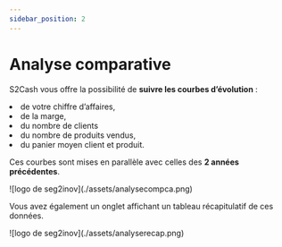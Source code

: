 ```yaml
---
sidebar_position: 2
---
```


# Analyse comparative

S2Cash vous offre la possibilité de **suivre les courbes d’évolution** :
<li> de votre chiffre d’affaires,</li>
<li> de la marge,</li>
<li> du nombre de clients </li>
<li> du nombre de produits vendus, </li>
<li> du panier moyen client et produit. </li>

Ces courbes sont mises en parallèle avec celles des **2 années précédentes**.

<div className="contenaireImg">
    ![logo de seg2inov](./assets/analysecompca.png)
    </div>

Vous avez également un onglet affichant un tableau récapitulatif de ces données. 

<div className="contenaireImg">
    ![logo de seg2inov](./assets/analyserecap.png)
    </div>